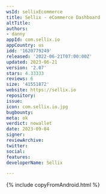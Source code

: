 ```yaml
---
wsId: sellixEcommerce
title: Sellix - eCommerce Dashboard
altTitle: 
authors:
- danny 
appId: com.sellix.io
appCountry: us
idd: '1620779249'
released: '2022-06-21T07:00:00Z'
updated: 2023-06-21
version: '2.07'
stars: 4.33333
reviews: 6
size: '41551872'
website: https://sellix.io
repository: 
issue: 
icon: com.sellix.io.jpg
bugbounty: 
meta: ok
verdict: nowallet
date: 2023-09-04
signer: 
reviewArchive: 
twitter: 
social: 
features: 
developerName: Sellix

---
```


{% include copyFromAndroid.html %}